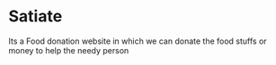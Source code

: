 # Satiate
 Its a Food donation website in which we can donate the food stuffs or money to help the needy person
